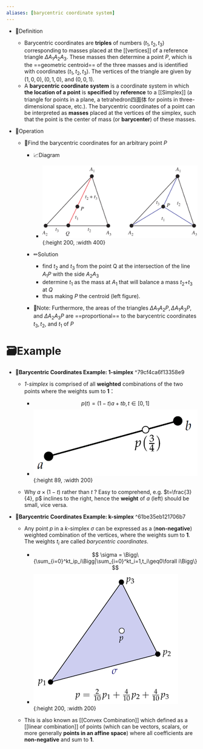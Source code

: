 ```yaml
---
aliases: [barycentric coordinate system]
---
```


- 📝Definition
    - Barycentric coordinates are **triples** of numbers ($t_1,t_2,t_3$) corresponding to masses placed at the [[vertices]] of a reference triangle $\Delta A_1A_2 A_3$. These masses then determine a point $P$, which is the ==geometric centroid== of the three masses and is identified with coordinates ($t_1,t_2,t_3$). The vertices of the triangle are given by $(1,0,0), (0,1,0)$, and $(0,0,1)$.
    - A **barycentric coordinate system** is a coordinate system in which **the location of a point** is **specified** by **reference** to a [[Simplex]] (a triangle for points in a plane, a tetrahedron四面体 for points in three-dimensional space, etc.). The barycentric coordinates of a point can be interpreted as **masses** placed at the vertices of the simplex, such that the point is the center of mass (or **barycenter**) of these masses.
    
- 💫Operation
    - 📌Find the barycentric coordinates for an arbitrary point $P$
        - 📈Diagram
            - ![name](../assets/Barycentric_901.svg){:height 200, :width 400}
            
        - ✏Solution
            - find $t_2$ and $t_3$ from the point Q at the intersection of the line $A_1P$ with the side $A_2A_3$
            - determine $t_1$ as the mass at $A_1$ that will balance a mass $t_2$+$t_3$ at $Q$
            - thus making $P$ the centroid (left figure).
            
        - 📝Note: Furthermore, the areas of the triangles $\Delta A_1A_2 P, \Delta A_1A_3 P$, and $\Delta A_2A_3P$ are ==proportional== to the barycentric coordinates $t_3, t_2$, and $t_1$ of $P$
        
# 🗃Example
- 📌**Barycentric Coordinates Example:  1-simplex** ^79cf4ca6f13358e9
    - *1-simplex* is comprised of all **weighted** combinations of the two points where the weights sum to **1**：
        - $$
          p(t) = (1-t)a + tb, t\in[0,1]
          $$
        - ![name](../assets/barycentric_1_simplex.png){:height 89, :width 200}
        
    - Why $a\times(1-t)$ rather than $t$ ? Easy to comprehend, e.g. $t=\frac{3}{4}, p$ inclines to the right, hence the **weight** of $a$ (left) should be small, vice versa.
    
- 📌**Barycentric Coordinates Example:  k-simplex** ^61be35eb121706b7
    - Any point $p$ in a $k$-simplex $\sigma$ can be expressed as a (**non-negative**) weighted combination of the vertices, where the weights sum to **1**. The weights $t_i$ are called *barycentric coordinates*.
        - $$
          \sigma = \Bigg\{\sum_{i=0}^kt_ip_i\Bigg|\sum_{i=0}^kt_i=1,t_i\geq0\forall i\Bigg\}
          $$
        - ![name](../assets/barycentric_k_simplex.png){:height 200, :width 200}
        
    - This is also known as [[Convex Combination]] which defined as a [[linear combination]] of points (which can be vectors, scalars, or more generally **points in an affine space**) where all coefficients are **non-negative** and sum to **1**.
    